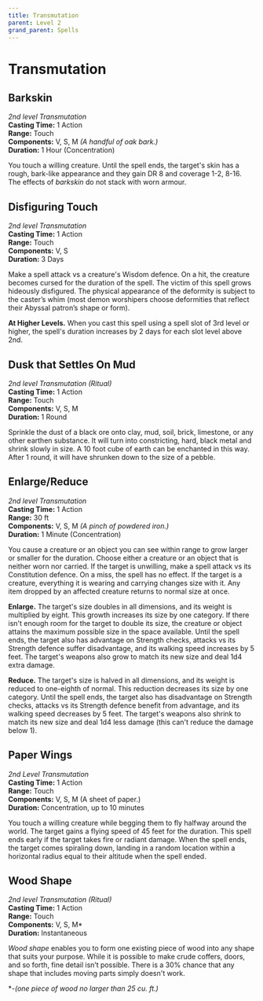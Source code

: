 ```yaml
---
title: Transmutation
parent: Level 2
grand_parent: Spells
---
```


# Transmutation

## Barkskin
*2nd level Transmutation*<br>
**Casting Time:** 1 Action<br>
**Range:** Touch<br>
**Components:** V, S, M *(A handful of oak bark.)*<br>
**Duration:** 1 Hour (Concentration)

You touch a willing creature. Until the spell ends, the target's skin has a rough, bark-like appearance and they gain DR 8 and coverage 1-2, 8-16. The effects of *barkskin* do not stack with worn armour.

## Disfiguring Touch
*2nd level Transmutation*<br>
**Casting Time:** 1 Action<br>
**Range:** Touch<br>
**Components:** V, S<br>
**Duration:** 3 Days

Make a spell attack vs a creature's Wisdom defence. On a hit, the creature becomes cursed for the duration of the spell. The victim of this spell grows hideously disfigured. The physical appearance of the deformity is subject to the caster’s whim (most demon worshipers choose deformities that reflect their Abyssal patron’s shape or form).

**At Higher Levels.** When you cast this spell using a spell slot of 3rd level or higher, the spell's duration increases by 2 days for each slot level above 2nd.

## Dusk that Settles On Mud
*2nd level Transmutation (Ritual)*<br>
**Casting Time:** 1 Action<br>
**Range:** Touch<br>
**Components:** V, S, M<br>
**Duration:** 1 Round

Sprinkle the dust of a black ore onto clay, mud, soil, brick, limestone, or any other earthen substance. It will turn into constricting, hard, black metal and shrink slowly in size. A 10 foot cube of earth can be enchanted in this way. After 1 round, it will have shrunken down to the size of a pebble.

## Enlarge/Reduce
*2nd level Transmutation*<br>
**Casting Time:** 1 Action<br>
**Range:** 30 ft<br>
**Components:** V, S, M *(A pinch of powdered iron.)*<br>
**Duration:** 1 Minute (Concentration)

You cause a creature or an object you can see within range to grow larger or smaller for the duration. Choose either a creature or an object that is neither worn nor carried. If the target is unwilling, make a spell attack vs its Constitution defence. On a miss, the spell has no effect. If the target is a creature, everything it is wearing and carrying changes size with it. Any item dropped by an affected creature returns to normal size at once.

**Enlarge.** The target's size doubles in all dimensions, and its weight is multiplied by eight. This growth increases its size by one category. If there isn't enough room for the target to double its size, the creature or object attains the maximum possible size in the space available. Until the spell ends, the target also has advantage on Strength checks, attacks vs its Strength defence suffer disadvantage, and its walking speed increases by 5 feet. The target's weapons also grow to match its new size and deal 1d4 extra damage.

**Reduce.** The target's size is halved in all dimensions, and its weight is reduced to one-eighth of normal. This reduction decreases its size by one category. Until the spell ends, the target also has disadvantage on Strength checks, attacks vs its Strength defence benefit from advantage, and its walking speed decreases by 5 feet. The target's weapons also shrink to match its new size and deal 1d4 less damage (this can't reduce the damage below 1).

## Paper Wings
*2nd Level Transmutation*<br>
**Casting Time:** 1 Action<br>
**Range:** Touch<br>
**Components:** V, S, M (A sheet of paper.)<br>
**Duration:** Concentration, up to 10 minutes

You touch a willing creature while begging them to fly halfway around the world. The target gains a flying speed of 45 feet for the duration. This spell ends early if the target takes fire or radiant damage. When the spell ends, the target comes spiraling down, landing in a random location within a horizontal radius equal to their altitude when the spell ended.

## Wood Shape
*2nd level Transmutation (Ritual)*<br>
**Casting Time:** 1 Action<br>
**Range:** Touch<br>
**Components:** V, S, M*<br>
**Duration:** Instantaneous

*Wood shape* enables you to form one existing piece of wood into any shape that suits your purpose. While it is possible to make crude coffers, doors, and so forth, fine detail isn’t possible. There is a 30% chance that any shape that includes moving parts simply doesn't work.

**-(one piece of wood no larger than 25 cu. ft.)*

